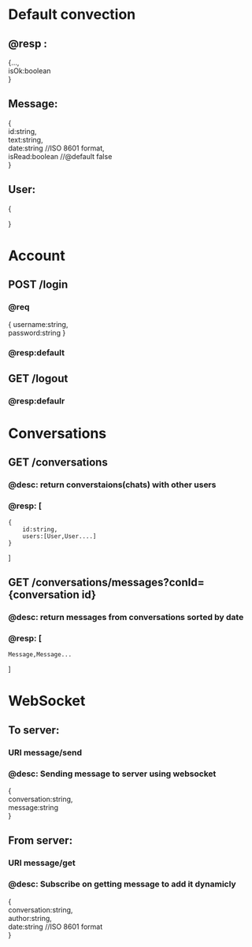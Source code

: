 # Default convection
## @resp :  
{...,  
isOk:boolean  
}  

## Message:
{  
    id:string,  
    text:string,  
    date:string  //ISO 8601 format,  
    isRead:boolean //@default  false  
}  

## User:  
{  
  
}  

# Account

##  POST  /login
### @req
{  username:string,  
password:string   }
### @resp:default

##  GET /logout
### @resp:defaulr

# Conversations

## GET /conversations
### @desc: return converstaions(chats) with other users
### @resp: [
    {
        id:string,
        users:[User,User....]
    }
]

## GET /conversations/messages?conId={conversation id}
### @desc: return messages from conversations sorted by date
### @resp:   [
    Message,Message...  
]


# WebSocket

## To server:
### URI message/send
### @desc: Sending message to server using websocket
{  
    conversation:string,  
    message:string  
}
## From server:
### URI message/get
### @desc: Subscribe on getting message to add it dynamicly 
{  
    conversation:string,  
    author:string,  
    date:string  //ISO 8601 format  
}  

